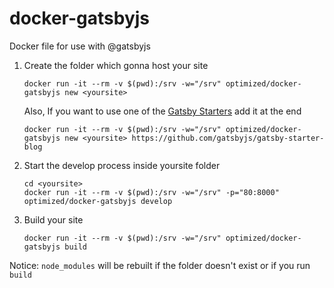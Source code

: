 # docker-gatsbyjs

Docker file for use with @gatsbyjs

1. Create the folder which gonna host your site

    ```
    docker run -it --rm -v $(pwd):/srv -w="/srv" optimized/docker-gatsbyjs new <yoursite>
    ```

    Also, If you want to use one of the [Gatsby Starters](https://github.com/gatsbyjs/gatsby#gatsby-starters) add it at the end

    ```
    docker run -it --rm -v $(pwd):/srv -w="/srv" optimized/docker-gatsbyjs new <yoursite> https://github.com/gatsbyjs/gatsby-starter-blog
    ```

2. Start the develop process inside yoursite folder

    ```
    cd <yoursite>
    docker run -it --rm -v $(pwd):/srv -w="/srv" -p="80:8000" optimized/docker-gatsbyjs develop
    ```

3. Build your site

    ```
    docker run -it --rm -v $(pwd):/srv -w="/srv" optimized/docker-gatsbyjs build
    ```

Notice: `node_modules` will be rebuilt if the folder doesn't exist or if you run `build`
